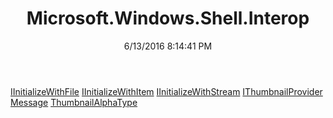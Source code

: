 ﻿---
title: Microsoft.Windows.Shell.Interop
date: 6/13/2016 8:14:41 PM
---

[IInitializeWithFile](T-Microsoft.Windows.Shell.Interop.IInitializeWithFile.html)
[IInitializeWithItem](T-Microsoft.Windows.Shell.Interop.IInitializeWithItem.html)
[IInitializeWithStream](T-Microsoft.Windows.Shell.Interop.IInitializeWithStream.html)
[IThumbnailProvider](T-Microsoft.Windows.Shell.Interop.IThumbnailProvider.html)
[Message](T-Microsoft.Windows.Shell.Interop.Message.html)
[ThumbnailAlphaType](T-Microsoft.Windows.Shell.Interop.ThumbnailAlphaType.html)
